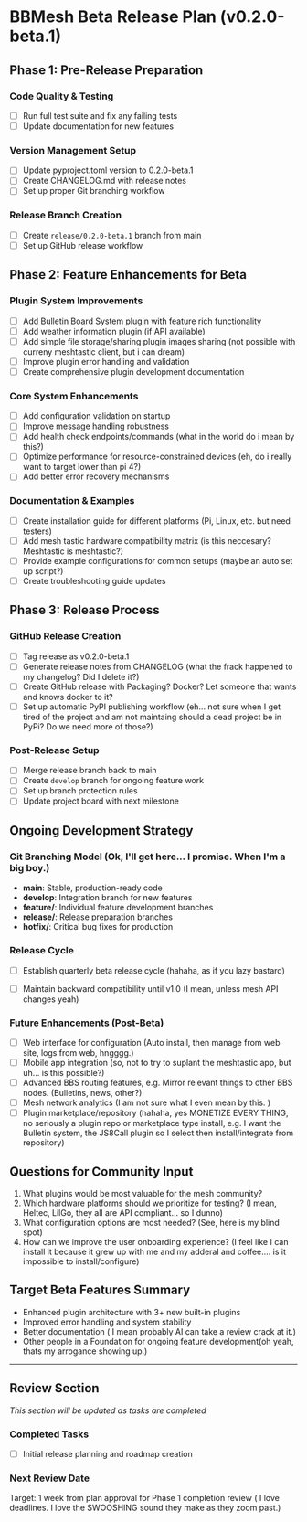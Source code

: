 # BBMesh Beta Release Plan (v0.2.0-beta.1)

## Phase 1: Pre-Release Preparation

### Code Quality & Testing
- [ ] Run full test suite and fix any failing tests
- [ ] Update documentation for new features

### Version Management Setup
- [ ] Update pyproject.toml version to 0.2.0-beta.1
- [ ] Create CHANGELOG.md with release notes
- [ ] Set up proper Git branching workflow

### Release Branch Creation
- [ ] Create `release/0.2.0-beta.1` branch from main
- [ ] Set up GitHub release workflow

## Phase 2: Feature Enhancements for Beta

### Plugin System Improvements
- [ ] Add Bulletin Board System plugin with feature rich functionality
- [ ] Add weather information plugin (if API available)
- [ ] Add simple file storage/sharing plugin images sharing (not possible with curreny meshtastic client, but i can dream)
- [ ] Improve plugin error handling and validation
- [ ] Create comprehensive plugin development documentation

### Core System Enhancements
- [ ] Add configuration validation on startup
- [ ] Improve message handling robustness
- [ ] Add health check endpoints/commands (what in the world do i mean by this?)
- [ ] Optimize performance for resource-constrained devices (eh, do i really want to target lower than pi 4?)
- [ ] Add better error recovery mechanisms

### Documentation & Examples
- [ ] Create installation guide for different platforms (Pi, Linux, etc. but need testers)
- [ ] Add mesh tastic hardware compatibility matrix (is this neccesary? Meshtastic is meshtastic?)
- [ ] Provide example configurations for common setups (maybe an auto set up script?)
- [ ] Create troubleshooting guide updates

## Phase 3: Release Process

### GitHub Release Creation
- [ ] Tag release as v0.2.0-beta.1
- [ ] Generate release notes from CHANGELOG (what the frack happened to my changelog? Did I delete it?)
- [ ] Create GitHub release with Packaging? Docker? Let someone that wants and knows docker to it?
- [ ] Set up automatic PyPI publishing workflow (eh... not sure when I get tired of the project and am not maintaing should a dead project be in PyPi? Do we need more of those?)

### Post-Release Setup
- [ ] Merge release branch back to main
- [ ] Create `develop` branch for ongoing feature work
- [ ] Set up branch protection rules
- [ ] Update project board with next milestone

## Ongoing Development Strategy

### Git Branching Model  (Ok, I'll get here... I promise. When I'm a big boy.)
- **main**: Stable, production-ready code
- **develop**: Integration branch for new features
- **feature/**: Individual feature development branches
- **release/**: Release preparation branches
- **hotfix/**: Critical bug fixes for production

### Release Cycle
- [ ] Establish quarterly beta release cycle (hahaha, as if you lazy bastard)
- [ ] Maintain backward compatibility until v1.0 (I mean, unless mesh API changes yeah)


### Future Enhancements (Post-Beta)
- [ ] Web interface for configuration (Auto install, then manage from web site, logs from web, hngggg.)
- [ ] Mobile app integration (so, not to try to suplant the meshtastic app, but uh... is this possible?)
- [ ] Advanced BBS routing features, e.g. Mirror relevant things to other BBS nodes. (Bulletins, news, other?)
- [ ] Mesh network analytics (I am not sure what I even mean by this. )
- [ ] Plugin marketplace/repository (hahaha, yes MONETIZE EVERY THING, no seriously a plugin repo or marketplace type install, e.g. I want the Bulletin system, the JS8Call plugin so I select then install/integrate from repository)

## Questions for Community Input
1. What plugins would be most valuable for the mesh community?
2. Which hardware platforms should we prioritize for testing? (I mean, Heltec, LilGo, they all are API compliant... so I dunno)
3. What configuration options are most needed? (See, here is my blind spot)
4. How can we improve the user onboarding experience? (I feel like I can install it because it grew up with me and my adderal and coffee.... is it impossible to install/configure)

## Target Beta Features Summary
- Enhanced plugin architecture with 3+ new built-in plugins
- Improved error handling and system stability
- Better documentation ( I mean probably AI can take a review crack at it.)
- Other people in a Foundation for ongoing feature development(oh yeah, thats my arrogance showing up.)

---

## Review Section
*This section will be updated as tasks are completed*

### Completed Tasks
- [ ] Initial release planning and roadmap creation


### Next Review Date
Target: 1 week from plan approval for Phase 1 completion review ( I love deadlines. I love the SWOOSHING sound they make as they zoom past.)